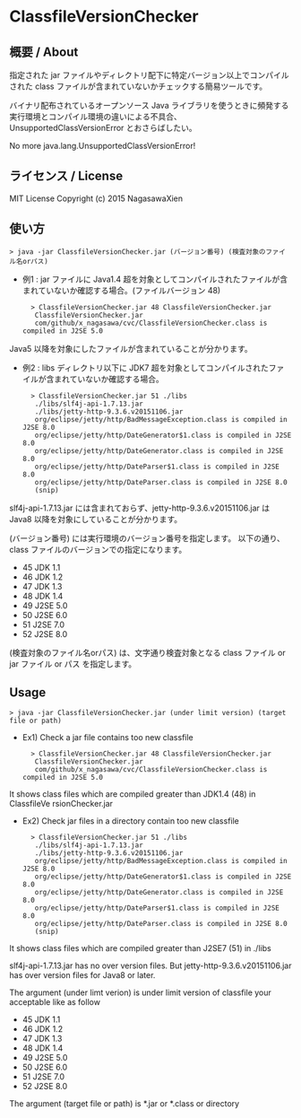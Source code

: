 ClassfileVersionChecker
====

## 概要 / About

指定された jar ファイルやディレクトリ配下に特定バージョン以上でコンパイルされた class ファイルが含まれていないかチェックする簡易ツールです。


バイナリ配布されているオープンソース Java ライブラリを使うときに頻発する実行環境とコンパイル環境の違いによる不具合、UnsupportedClassVersionError とおさらばしたい。

No more java.lang.UnsupportedClassVersionError!


## ライセンス / License

MIT License
Copyright (c) 2015 NagasawaXien

## 使い方

    > java -jar ClassfileVersionChecker.jar (バージョン番号) (検査対象のファイル名orパス)

- 例1 : jar ファイルに Java1.4 超を対象としてコンパイルされたファイルが含まれていないか確認する場合。(ファイルバージョン 48)


        > ClassfileVersionChecker.jar 48 ClassfileVersionChecker.jar
         ClassfileVersionChecker.jar
         com/github/x_nagasawa/cvc/ClassfileVersionChecker.class is compiled in J2SE 5.0

Java5 以降を対象にしたファイルが含まれていることが分かります。

- 例2 : libs ディレクトリ以下に JDK7 超を対象としてコンパイルされたファイルが含まれていないか確認する場合。

        > ClassfileVersionChecker.jar 51 ./libs
         ./libs/slf4j-api-1.7.13.jar
         ./libs/jetty-http-9.3.6.v20151106.jar
         org/eclipse/jetty/http/BadMessageException.class is compiled in J2SE 8.0
         org/eclipse/jetty/http/DateGenerator$1.class is compiled in J2SE 8.0
         org/eclipse/jetty/http/DateGenerator.class is compiled in J2SE 8.0
         org/eclipse/jetty/http/DateParser$1.class is compiled in J2SE 8.0
         org/eclipse/jetty/http/DateParser.class is compiled in J2SE 8.0
         (snip)

slf4j-api-1.7.13.jar には含まれておらず、jetty-http-9.3.6.v20151106.jar は Java8 以降を対象にしていることが分かります。


(バージョン番号) には実行環境のバージョン番号を指定します。
以下の通り、 class ファイルのバージョンでの指定になります。

- 45 JDK 1.1
- 46 JDK 1.2
- 47 JDK 1.3
- 48 JDK 1.4
- 49 J2SE 5.0
- 50 J2SE 6.0
- 51 J2SE 7.0
- 52 J2SE 8.0

(検査対象のファイル名orパス) は、文字通り検査対象となる class ファイル or jar ファイル or パス を指定します。


## Usage

    > java -jar ClassfileVersionChecker.jar (under limit version) (target file or path)

- Ex1) Check a jar file contains too new classfile

        > ClassfileVersionChecker.jar 48 ClassfileVersionChecker.jar
         ClassfileVersionChecker.jar
         com/github/x_nagasawa/cvc/ClassfileVersionChecker.class is compiled in J2SE 5.0

 It shows class files which are compiled greater than JDK1.4 (48) in ClassfileVe
rsionChecker.jar

- Ex2) Check jar files in a directory contain too new classfile

        > ClassfileVersionChecker.jar 51 ./libs
         ./libs/slf4j-api-1.7.13.jar
         ./libs/jetty-http-9.3.6.v20151106.jar
         org/eclipse/jetty/http/BadMessageException.class is compiled in J2SE 8.0
         org/eclipse/jetty/http/DateGenerator$1.class is compiled in J2SE 8.0
         org/eclipse/jetty/http/DateGenerator.class is compiled in J2SE 8.0
         org/eclipse/jetty/http/DateParser$1.class is compiled in J2SE 8.0
         org/eclipse/jetty/http/DateParser.class is compiled in J2SE 8.0
         (snip)

 It shows class files which are compiled greater than J2SE7 (51) in ./libs
 
 slf4j-api-1.7.13.jar has no over version files. But jetty-http-9.3.6.v20151106.jar has over version files for Java8 or later.

The argument (under limt verion) is under limit version of classfile your acceptable like as follow

- 45 JDK 1.1
- 46 JDK 1.2
- 47 JDK 1.3
- 48 JDK 1.4
- 49 J2SE 5.0
- 50 J2SE 6.0
- 51 J2SE 7.0
- 52 J2SE 8.0

The argument (target file or path) is *.jar or *.class or directory
